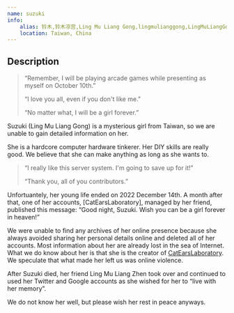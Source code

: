 ```yaml
---
name: suzuki
info:
    alias: 铃木,铃木凉宫,Ling Mu Liang Gong,lingmulianggong,LingMuLiangGong,Suzuki
    location: Taiwan, China
---
```


## Description

> “Remember, I will be playing arcade games while presenting as myself on October 10th.”
> 
> “I love you all, even if you don't like me.”
> 
> “No matter what, I will be a girl forever.”

Suzuki (Ling Mu Liang Gong) is a mysterious girl from Taiwan, so we are unable to gain detailed information on her.

She is a hardcore computer hardware tinkerer.
Her DIY skills are really good.
We believe that she can make anything as long as she wants to.

> “I really like this server system. I'm going to save up for it!”
>
> “Thank you, all of you contributors.”

Unfortuantely, her young life ended on 2022 December 14th.
A month after that, one of her accounts, [CatEarsLaboratory], managed by her friend, published this message:
“Good night, Suzuki. Wish you can be a girl forever in heaven!”

We were unable to find any archives of her online presence because she always avoided sharing her personal details online and deleted all of her accounts.
Most information about her are already lost in the sea of Internet.
What we do know about her is that she is the creator of [CatEarsLaboratory](https://twitter.com/CatEars2333).
We speculate that what made her left us was online violence.

After Suzuki died, her friend Ling Mu Liang Zhen took over and continued to used her Twitter and Google accounts as she wished for her to “live with her memory”.

We do not know her well, but please wish her rest in peace anyways.
